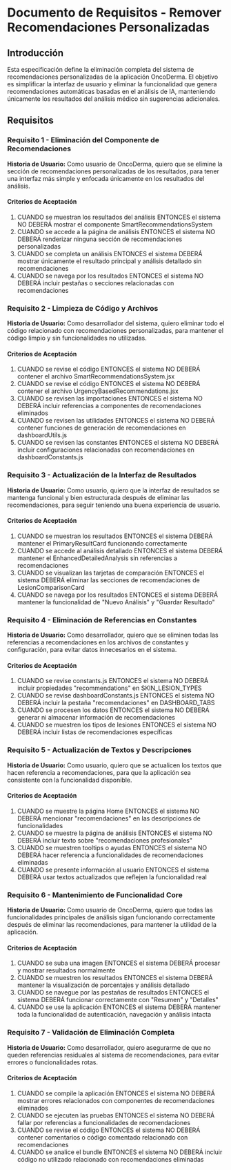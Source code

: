# Documento de Requisitos - Remover Recomendaciones Personalizadas

## Introducción

Esta especificación define la eliminación completa del sistema de recomendaciones personalizadas de la aplicación OncoDerma. El objetivo es simplificar la interfaz de usuario y eliminar la funcionalidad que genera recomendaciones automáticas basadas en el análisis de IA, manteniendo únicamente los resultados del análisis médico sin sugerencias adicionales.

## Requisitos

### Requisito 1 - Eliminación del Componente de Recomendaciones

**Historia de Usuario:** Como usuario de OncoDerma, quiero que se elimine la sección de recomendaciones personalizadas de los resultados, para tener una interfaz más simple y enfocada únicamente en los resultados del análisis.

#### Criterios de Aceptación

1. CUANDO se muestran los resultados del análisis ENTONCES el sistema NO DEBERÁ mostrar el componente SmartRecommendationsSystem
2. CUANDO se accede a la página de análisis ENTONCES el sistema NO DEBERÁ renderizar ninguna sección de recomendaciones personalizadas
3. CUANDO se completa un análisis ENTONCES el sistema DEBERÁ mostrar únicamente el resultado principal y análisis detallado sin recomendaciones
4. CUANDO se navega por los resultados ENTONCES el sistema NO DEBERÁ incluir pestañas o secciones relacionadas con recomendaciones

### Requisito 2 - Limpieza de Código y Archivos

**Historia de Usuario:** Como desarrollador del sistema, quiero eliminar todo el código relacionado con recomendaciones personalizadas, para mantener el código limpio y sin funcionalidades no utilizadas.

#### Criterios de Aceptación

1. CUANDO se revise el código ENTONCES el sistema NO DEBERÁ contener el archivo SmartRecommendationsSystem.jsx
2. CUANDO se revise el código ENTONCES el sistema NO DEBERÁ contener el archivo UrgencyBasedRecommendations.jsx
3. CUANDO se revisen las importaciones ENTONCES el sistema NO DEBERÁ incluir referencias a componentes de recomendaciones eliminados
4. CUANDO se revisen las utilidades ENTONCES el sistema NO DEBERÁ contener funciones de generación de recomendaciones en dashboardUtils.js
5. CUANDO se revisen las constantes ENTONCES el sistema NO DEBERÁ incluir configuraciones relacionadas con recomendaciones en dashboardConstants.js

### Requisito 3 - Actualización de la Interfaz de Resultados

**Historia de Usuario:** Como usuario, quiero que la interfaz de resultados se mantenga funcional y bien estructurada después de eliminar las recomendaciones, para seguir teniendo una buena experiencia de usuario.

#### Criterios de Aceptación

1. CUANDO se muestran los resultados ENTONCES el sistema DEBERÁ mantener el PrimaryResultCard funcionando correctamente
2. CUANDO se accede al análisis detallado ENTONCES el sistema DEBERÁ mantener el EnhancedDetailedAnalysis sin referencias a recomendaciones
3. CUANDO se visualizan las tarjetas de comparación ENTONCES el sistema DEBERÁ eliminar las secciones de recomendaciones de LesionComparisonCard
4. CUANDO se navega por los resultados ENTONCES el sistema DEBERÁ mantener la funcionalidad de "Nuevo Análisis" y "Guardar Resultado"

### Requisito 4 - Eliminación de Referencias en Constantes

**Historia de Usuario:** Como desarrollador, quiero que se eliminen todas las referencias a recomendaciones en los archivos de constantes y configuración, para evitar datos innecesarios en el sistema.

#### Criterios de Aceptación

1. CUANDO se revise constants.js ENTONCES el sistema NO DEBERÁ incluir propiedades "recommendations" en SKIN_LESION_TYPES
2. CUANDO se revise dashboardConstants.js ENTONCES el sistema NO DEBERÁ incluir la pestaña "recomendaciones" en DASHBOARD_TABS
3. CUANDO se procesen los datos ENTONCES el sistema NO DEBERÁ generar ni almacenar información de recomendaciones
4. CUANDO se muestren los tipos de lesiones ENTONCES el sistema NO DEBERÁ incluir listas de recomendaciones específicas

### Requisito 5 - Actualización de Textos y Descripciones

**Historia de Usuario:** Como usuario, quiero que se actualicen los textos que hacen referencia a recomendaciones, para que la aplicación sea consistente con la funcionalidad disponible.

#### Criterios de Aceptación

1. CUANDO se muestre la página Home ENTONCES el sistema NO DEBERÁ mencionar "recomendaciones" en las descripciones de funcionalidades
2. CUANDO se muestre la página de análisis ENTONCES el sistema NO DEBERÁ incluir texto sobre "recomendaciones profesionales"
3. CUANDO se muestren tooltips o ayudas ENTONCES el sistema NO DEBERÁ hacer referencia a funcionalidades de recomendaciones eliminadas
4. CUANDO se presente información al usuario ENTONCES el sistema DEBERÁ usar textos actualizados que reflejen la funcionalidad real

### Requisito 6 - Mantenimiento de Funcionalidad Core

**Historia de Usuario:** Como usuario de OncoDerma, quiero que todas las funcionalidades principales de análisis sigan funcionando correctamente después de eliminar las recomendaciones, para mantener la utilidad de la aplicación.

#### Criterios de Aceptación

1. CUANDO se suba una imagen ENTONCES el sistema DEBERÁ procesar y mostrar resultados normalmente
2. CUANDO se muestren los resultados ENTONCES el sistema DEBERÁ mantener la visualización de porcentajes y análisis detallado
3. CUANDO se navegue por las pestañas de resultados ENTONCES el sistema DEBERÁ funcionar correctamente con "Resumen" y "Detalles"
4. CUANDO se use la aplicación ENTONCES el sistema DEBERÁ mantener toda la funcionalidad de autenticación, navegación y análisis intacta

### Requisito 7 - Validación de Eliminación Completa

**Historia de Usuario:** Como desarrollador, quiero asegurarme de que no queden referencias residuales al sistema de recomendaciones, para evitar errores o funcionalidades rotas.

#### Criterios de Aceptación

1. CUANDO se compile la aplicación ENTONCES el sistema NO DEBERÁ mostrar errores relacionados con componentes de recomendaciones eliminados
2. CUANDO se ejecuten las pruebas ENTONCES el sistema NO DEBERÁ fallar por referencias a funcionalidades de recomendaciones
3. CUANDO se revise el código ENTONCES el sistema NO DEBERÁ contener comentarios o código comentado relacionado con recomendaciones
4. CUANDO se analice el bundle ENTONCES el sistema NO DEBERÁ incluir código no utilizado relacionado con recomendaciones eliminadas